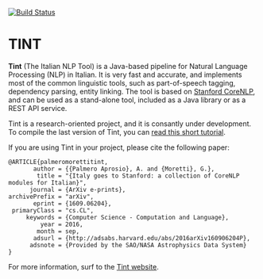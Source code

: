 [![Build Status](https://travis-ci.org/dhfbk/tint.svg?branch=master)](https://travis-ci.org/dhfbk/tint)

# TINT

**Tint** (The Italian NLP Tool) is a Java-based pipeline for Natural Language Processing (NLP) in Italian.
It is very fast and accurate, and implements most of the common linguistic tools, such as part-of-speech tagging,
dependency parsing, entity linking.
The tool is based on [Stanford CoreNLP](http://stanfordnlp.github.io/CoreNLP/), and can be used
as a stand-alone tool, included as a Java library or as a REST API service.

Tint is a research-oriented project, and it is consantly under development. To compile the last version of Tint, you can [read this short tutorial](https://github.com/dhfbk/tint/wiki/Compiling-the-develop-version-of-Tint).

If you are using Tint in your project, please cite the following paper:

```
@ARTICLE{palmeromorettitint,
       author = {{Palmero Aprosio}, A. and {Moretti}, G.},
        title = "{Italy goes to Stanford: a collection of CoreNLP modules for Italian}",
      journal = {ArXiv e-prints},
archivePrefix = "arXiv",
       eprint = {1609.06204},
 primaryClass = "cs.CL",
     keywords = {Computer Science - Computation and Language},
         year = 2016,
        month = sep,
       adsurl = {http://adsabs.harvard.edu/abs/2016arXiv160906204P},
      adsnote = {Provided by the SAO/NASA Astrophysics Data System}
}
```

For more information, surf to the [Tint website](http://tint.fbk.eu/).


